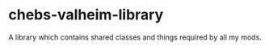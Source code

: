 # chebs-valheim-library
A library which contains shared classes and things required by all my mods.
